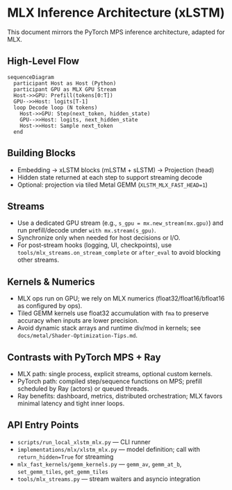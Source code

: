 # MLX Inference Architecture (xLSTM)

This document mirrors the PyTorch MPS inference architecture, adapted for MLX.

## High-Level Flow

```mermaid
sequenceDiagram
  participant Host as Host (Python)
  participant GPU as MLX GPU Stream
  Host->>GPU: Prefill(tokens[0:T])
  GPU-->>Host: logits[T-1]
  loop Decode loop (N tokens)
    Host->>GPU: Step(next_token, hidden_state)
    GPU-->>Host: logits, next_hidden_state
    Host->>Host: Sample next_token
  end
```

## Building Blocks

- Embedding → xLSTM blocks (mLSTM + sLSTM) → Projection (head)
- Hidden state returned at each step to support streaming decode
- Optional: projection via tiled Metal GEMM (`XLSTM_MLX_FAST_HEAD=1`)

## Streams

- Use a dedicated GPU stream (e.g., `s_gpu = mx.new_stream(mx.gpu)`) and run prefill/decode under `with mx.stream(s_gpu)`.
- Synchronize only when needed for host decisions or I/O.
- For post‑stream hooks (logging, UI, checkpoints), use `tools/mlx_streams.on_stream_complete` or `after_eval` to avoid blocking other streams.

## Kernels & Numerics

- MLX ops run on GPU; we rely on MLX numerics (float32/float16/bfloat16 as configured by ops).
- Tiled GEMM kernels use float32 accumulation with `fma` to preserve accuracy when inputs are lower precision.
- Avoid dynamic stack arrays and runtime div/mod in kernels; see `docs/metal/Shader-Optimization-Tips.md`.

## Contrasts with PyTorch MPS + Ray

- MLX path: single process, explicit streams, optional custom kernels.
- PyTorch path: compiled step/sequence functions on MPS; prefill scheduled by Ray (actors) or queued threads.
- Ray benefits: dashboard, metrics, distributed orchestration; MLX favors minimal latency and tight inner loops.

## API Entry Points

- `scripts/run_local_xlstm_mlx.py` — CLI runner
- `implementations/mlx/xlstm_mlx.py` — model definition; call with `return_hidden=True` for streaming
- `mlx_fast_kernels/gemm_kernels.py` — `gemm_av`, `gemm_at_b`, `set_gemm_tiles`, `get_gemm_tiles`
- `tools/mlx_streams.py` — stream waiters and asyncio integration

